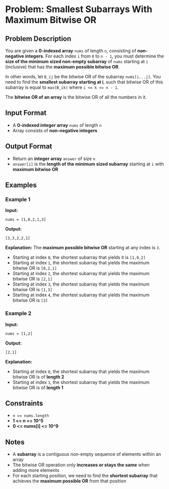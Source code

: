 
# Problem: Smallest Subarrays With Maximum Bitwise OR

## Problem Description
You are given a **0-indexed array** `nums` of length `n`, consisting of **non-negative integers**. For each index `i` from `0` to `n - 1`, you must determine the **size of the minimum sized non-empty subarray** of `nums` starting at `i` (inclusive) that has the **maximum possible bitwise OR**.

In other words, let `B_ij` be the bitwise OR of the subarray `nums[i...j]`. You need to find the **smallest subarray starting at i**, such that bitwise OR of this subarray is equal to `max(B_ik)` where `i <= k <= n - 1`.

The **bitwise OR of an array** is the bitwise OR of all the numbers in it.

## Input Format
- A **0-indexed integer array** `nums` of length `n`
- Array consists of **non-negative integers**

## Output Format
- Return an **integer array** `answer` of size `n`
- `answer[i]` is the **length of the minimum sized subarray** starting at `i` with **maximum bitwise OR**

## Examples

### Example 1
**Input:**

`nums = [1,0,2,1,3]`<br/>

**Output:**

`[3,3,2,2,1]`<br/>

**Explanation:**
The **maximum possible bitwise OR** starting at any index is `3`.
- Starting at index `0`, the shortest subarray that yields it is `[1,0,2]`
- Starting at index `1`, the shortest subarray that yields the maximum bitwise OR is `[0,2,1]`
- Starting at index `2`, the shortest subarray that yields the maximum bitwise OR is `[2,1]`
- Starting at index `3`, the shortest subarray that yields the maximum bitwise OR is `[1,3]`
- Starting at index `4`, the shortest subarray that yields the maximum bitwise OR is `[3]`

### Example 2
**Input:**

`nums = [1,2]`<br/>

**Output:**

`[2,1]`<br/>

**Explanation:**
- Starting at index `0`, the shortest subarray that yields the maximum bitwise OR is of **length 2**
- Starting at index `1`, the shortest subarray that yields the maximum bitwise OR is of **length 1**

## Constraints
- `n == nums.length`
- **1 <= n <= 10^5**
- **0 <= nums[i] <= 10^9**

## Notes
- A **subarray** is a contiguous non-empty sequence of elements within an array
- The bitwise OR operation only **increases or stays the same** when adding more elements
- For each starting position, we need to find the **shortest subarray** that achieves the **maximum possible OR** from that position

